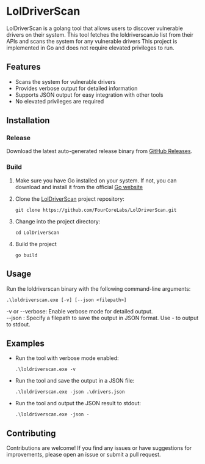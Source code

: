# LolDriverScan

LolDriverScan is a golang tool that allows users to discover vulnerable drivers on their system.
This tool fetches the loldriverscan.io list from their APIs and scans the system for any vulnerable drivers
This project is implemented in Go and does not require elevated privileges to run.

## Features

- Scans the system for vulnerable drivers
- Provides verbose output for detailed information
- Supports JSON output for easy integration with other tools
- No elevated privileges are required

## Installation

### Release

Download the latest auto-generated release binary from [GitHub Releases](https://github.com/FourCoreLabs/LolDriverScan/releases). 

### Build

1. Make sure you have Go installed on your system. If not, you can download and install it from the official [Go website](https://golang.org/dl/)

2. Clone the [LolDriverScan](https://github.com/FourCoreLabs/LolDriverScan) project repository:

   ```shell
   git clone https://github.com/FourCoreLabs/LolDriverScan.git
   ```

3. Change into the project directory:

   ```shell
   cd LolDriverScan
   ```

4. Build the project
   ```shell
   go build
   ```

## Usage
Run the loldriverscan binary with the following command-line arguments:

   ```shell
   .\loldriverscan.exe [-v] [--json <filepath>]
   ```

-v or --verbose: Enable verbose mode for detailed output.  
--json <filepath>: Specify a filepath to save the output in JSON format. Use - to output to stdout.

## Examples

* Run the tool with verbose mode enabled:
   ```shell
   .\loldriverscan.exe -v
   ```

* Run the tool and save the output in a JSON file:
   ```shell
   .\loldriverscan.exe -json .\drivers.json
   ```

* Run the tool and output the JSON result to stdout:
   ```shell
   .\loldriverscan.exe -json -
   ```

## Contributing
Contributions are welcome! If you find any issues or have suggestions for improvements, please open an issue or submit a pull request.
